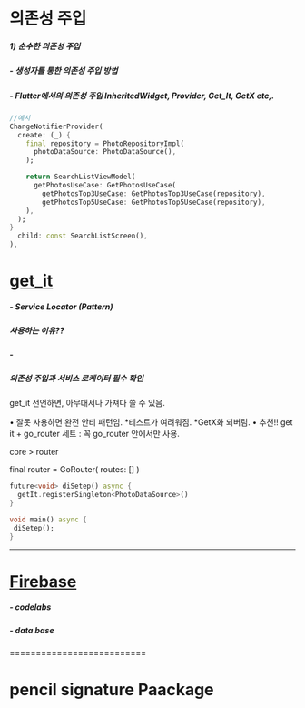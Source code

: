 # 의존성 주입
##### 1) 순수한 의존성 주입
##### - 생성자를 통한 의존성 주입 방법
##### - Flutter에서의 의존성 주입 InheritedWidget, Provider, Get_It, GetX etc,.

```dart
//예시
ChangeNotifierProvider(
  create: (_) {
    final repository = PhotoRepositoryImpl(
      photoDataSource: PhotoDataSource(),
    );

    return SearchListViewModel(
      getPhotosUseCase: GetPhotosUseCase(
        getPhotosTop3UseCase: GetPhotosTop3UseCase(repository),
        getPhotosTop5UseCase: GetPhotosTop5UseCase(repository),
    ),
  );
}
  child: const SearchListScreen(),
),
```
# [get_it](https://pub.dev/packages/get_it)
##### - Service Locator (Pattern)

##### 사용하는 이유??
##### - 
##### 의존성 주입과 서비스 로케이터 필수 확인
get_it 선언하면, 아무대서나 가져다 쓸 수 있음.

•	잘못 사용하면 완전 안티 패턴임. *테스트가 여려워짐. *GetX화 되버림.
•	추천!! get it + go_router 세트 : 꼭 go_router 안에서만 사용.

core > router

final  router = GoRouter(
  routes: []
)
```dart
future<void> diSetep() async {
  getIt.registerSingleton<PhotoDataSource>()
}
```
```dart
void main() async {
 diSetep();
}
```
----------------------
# [Firebase](firebase.google.com)
##### - codelabs
##### - data base
==========================
# pencil signature Paackage
